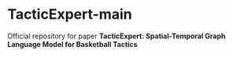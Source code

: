# TacticExpert-main
Official repository for paper **TacticExpert: Spatial-Temporal Graph Language Model for Basketball Tactics**
